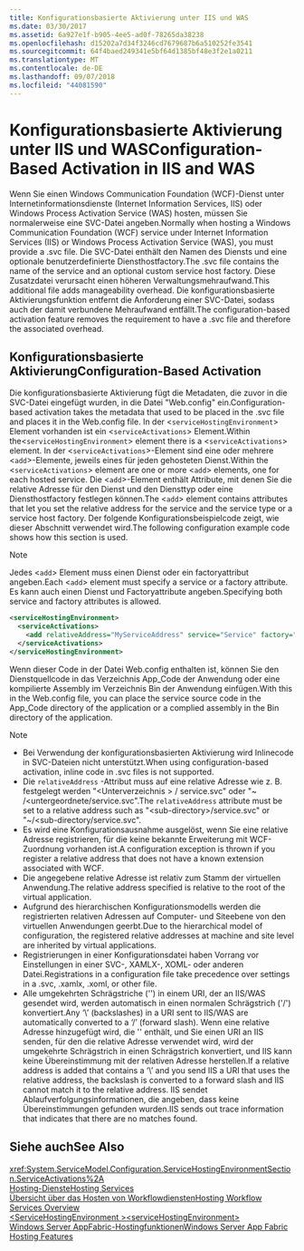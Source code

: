```yaml
---
title: Konfigurationsbasierte Aktivierung unter IIS und WAS
ms.date: 03/30/2017
ms.assetid: 6a927e1f-b905-4ee5-ad0f-78265da38238
ms.openlocfilehash: d15202a7d34f3246cd7679687b6a510252fe3541
ms.sourcegitcommit: 64f4baed249341e5bf64d1385bf48e3f2e1a0211
ms.translationtype: MT
ms.contentlocale: de-DE
ms.lasthandoff: 09/07/2018
ms.locfileid: "44081590"
---
```

# <a name="configuration-based-activation-in-iis-and-was"></a><span data-ttu-id="6986d-102">Konfigurationsbasierte Aktivierung unter IIS und WAS</span><span class="sxs-lookup"><span data-stu-id="6986d-102">Configuration-Based Activation in IIS and WAS</span></span>
<span data-ttu-id="6986d-103">Wenn Sie einen Windows Communication Foundation (WCF)-Dienst unter Internetinformationsdienste (Internet Information Services, IIS) oder Windows Process Activation Service (WAS) hosten, müssen Sie normalerweise eine SVC-Datei angeben.</span><span class="sxs-lookup"><span data-stu-id="6986d-103">Normally when hosting a Windows Communication Foundation (WCF) service under Internet Information Services (IIS) or Windows Process Activation Service (WAS), you must provide a .svc file.</span></span> <span data-ttu-id="6986d-104">Die SVC-Datei enthält den Namen des Diensts und eine optionale benutzerdefinierte Diensthostfactory.</span><span class="sxs-lookup"><span data-stu-id="6986d-104">The .svc file contains the name of the service and an optional custom service host factory.</span></span> <span data-ttu-id="6986d-105">Diese Zusatzdatei verursacht einen höheren Verwaltungsmehraufwand.</span><span class="sxs-lookup"><span data-stu-id="6986d-105">This additional file adds manageability overhead.</span></span> <span data-ttu-id="6986d-106">Die konfigurationsbasierte Aktivierungsfunktion entfernt die Anforderung einer SVC-Datei, sodass auch der damit verbundene Mehraufwand entfällt.</span><span class="sxs-lookup"><span data-stu-id="6986d-106">The configuration-based activation feature removes the requirement to have a .svc file and therefore the associated overhead.</span></span>  
  
## <a name="configuration-based-activation"></a><span data-ttu-id="6986d-107">Konfigurationsbasierte Aktivierung</span><span class="sxs-lookup"><span data-stu-id="6986d-107">Configuration-Based Activation</span></span>  
 <span data-ttu-id="6986d-108">Die konfigurationsbasierte Aktivierung fügt die Metadaten, die zuvor in die SVC-Datei eingefügt wurden, in die Datei "Web.config" ein.</span><span class="sxs-lookup"><span data-stu-id="6986d-108">Configuration-based activation takes the metadata that used to be placed in the .svc file and places it in the Web.config file.</span></span> <span data-ttu-id="6986d-109">In der <`serviceHostingEnvironment`> Element vorhanden ist ein <`serviceActivations`> Element.</span><span class="sxs-lookup"><span data-stu-id="6986d-109">Within the<`serviceHostingEnvironment`> element there is a <`serviceActivations`> element.</span></span> <span data-ttu-id="6986d-110">In der <`serviceActivations`>-Element sind eine oder mehrere <`add`>-Elemente, jeweils eines für jeden gehosteten Dienst.</span><span class="sxs-lookup"><span data-stu-id="6986d-110">Within the <`serviceActivations`> element are one or more <`add`> elements, one for each hosted service.</span></span> <span data-ttu-id="6986d-111">Die <`add`>-Element enthält Attribute, mit denen Sie die relative Adresse für den Dienst und den Diensttyp oder eine Diensthostfactory festlegen können.</span><span class="sxs-lookup"><span data-stu-id="6986d-111">The <`add`> element contains attributes that let you set the relative address for the service and the service type or a service host factory.</span></span> <span data-ttu-id="6986d-112">Der folgende Konfigurationsbeispielcode zeigt, wie dieser Abschnitt verwendet wird.</span><span class="sxs-lookup"><span data-stu-id="6986d-112">The following configuration example code shows how this section is used.</span></span>  
  
> [!NOTE]
>  <span data-ttu-id="6986d-113">Jedes <`add`> Element muss einen Dienst oder ein factoryattribut angeben.</span><span class="sxs-lookup"><span data-stu-id="6986d-113">Each <`add`> element must specify a service or a factory attribute.</span></span> <span data-ttu-id="6986d-114">Es kann auch einen Dienst und Factoryattribute angeben.</span><span class="sxs-lookup"><span data-stu-id="6986d-114">Specifying both service and factory attributes is allowed.</span></span>  
  
```xml  
<serviceHostingEnvironment>  
  <serviceActivations>  
    <add relativeAddress="MyServiceAddress" service="Service" factory="MyServiceHostFactory"/>  
  </serviceActivations>  
</serviceHostingEnvironment>  
```  
  
 <span data-ttu-id="6986d-115">Wenn dieser Code in der Datei Web.config enthalten ist, können Sie den Dienstquellcode in das Verzeichnis App_Code der Anwendung oder eine kompilierte Assembly im Verzeichnis Bin der Anwendung einfügen.</span><span class="sxs-lookup"><span data-stu-id="6986d-115">With this in the Web.config file, you can place the service source code in the App_Code directory of the application or a complied assembly in the Bin directory of the application.</span></span>  
  
> [!NOTE]
>  -   <span data-ttu-id="6986d-116">Bei Verwendung der konfigurationsbasierten Aktivierung wird Inlinecode in SVC-Dateien nicht unterstützt.</span><span class="sxs-lookup"><span data-stu-id="6986d-116">When using configuration-based activation, inline code in .svc files is not supported.</span></span>  
> -   <span data-ttu-id="6986d-117">Die `relativeAddress` -Attribut muss auf eine relative Adresse wie z. B. festgelegt werden "\<Unterverzeichnis > / service.svc" oder "~ /\<untergeordnete/service.svc".</span><span class="sxs-lookup"><span data-stu-id="6986d-117">The `relativeAddress` attribute must be set to a relative address such as "\<sub-directory>/service.svc" or "~/\<sub-directory/service.svc".</span></span>  
> -   <span data-ttu-id="6986d-118">Es wird eine Konfigurationsausnahme ausgelöst, wenn Sie eine relative Adresse registrieren, für die keine bekannte Erweiterung mit WCF-Zuordnung vorhanden ist.</span><span class="sxs-lookup"><span data-stu-id="6986d-118">A configuration exception is thrown if you register a relative address that does not have a known extension associated with WCF.</span></span>  
> -   <span data-ttu-id="6986d-119">Die angegebene relative Adresse ist relativ zum Stamm der virtuellen Anwendung.</span><span class="sxs-lookup"><span data-stu-id="6986d-119">The relative address specified is relative to the root of the virtual application.</span></span>  
> -   <span data-ttu-id="6986d-120">Aufgrund des hierarchischen Konfigurationsmodells werden die registrierten relativen Adressen auf Computer- und Siteebene von den virtuellen Anwendungen geerbt.</span><span class="sxs-lookup"><span data-stu-id="6986d-120">Due to the hierarchical model of configuration, the registered relative addresses at machine and site level are inherited by virtual applications.</span></span>  
> -   <span data-ttu-id="6986d-121">Registrierungen in einer Konfigurationsdatei haben Vorrang vor Einstellungen in einer SVC-, XAMLX-, XOML- oder anderen Datei.</span><span class="sxs-lookup"><span data-stu-id="6986d-121">Registrations in a configuration file take precedence over settings in a .svc, .xamlx, .xoml, or other file.</span></span>  
> -   <span data-ttu-id="6986d-122">Alle umgekehrten Schrägstriche ('\') in einem URI, der an IIS/WAS gesendet wird, werden automatisch in einen normalen Schrägstrich ('/') konvertiert.</span><span class="sxs-lookup"><span data-stu-id="6986d-122">Any ‘\’ (backslashes) in a URI sent to IIS/WAS are automatically converted to a ‘/’ (forward slash).</span></span> <span data-ttu-id="6986d-123">Wenn eine relative Adresse hinzugefügt wird, die '\' enthält, und Sie einen URI an IIS senden, für den die relative Adresse verwendet wird, wird der umgekehrte Schrägstrich in einen Schrägstrich konvertiert, und IIS kann keine Übereinstimmung mit der relativen Adresse herstellen.</span><span class="sxs-lookup"><span data-stu-id="6986d-123">If a relative address is added that contains a ‘\’ and you send IIS a URI that uses the relative address, the backslash is converted to a forward slash and IIS cannot match it to the relative address.</span></span> <span data-ttu-id="6986d-124">IIS sendet Ablaufverfolgungsinformationen, die angeben, dass keine Übereinstimmungen gefunden wurden.</span><span class="sxs-lookup"><span data-stu-id="6986d-124">IIS sends out trace information that indicates that there are no matches found.</span></span>  
  
## <a name="see-also"></a><span data-ttu-id="6986d-125">Siehe auch</span><span class="sxs-lookup"><span data-stu-id="6986d-125">See Also</span></span>  
 <xref:System.ServiceModel.Configuration.ServiceHostingEnvironmentSection.ServiceActivations%2A>  
 [<span data-ttu-id="6986d-126">Hosting-Dienste</span><span class="sxs-lookup"><span data-stu-id="6986d-126">Hosting Services</span></span>](../../../../docs/framework/wcf/hosting-services.md)  
 [<span data-ttu-id="6986d-127">Übersicht über das Hosten von Workflowdiensten</span><span class="sxs-lookup"><span data-stu-id="6986d-127">Hosting Workflow Services Overview</span></span>](../../../../docs/framework/wcf/feature-details/hosting-workflow-services-overview.md)  
 [<span data-ttu-id="6986d-128">\<ServiceHostingEnvironment ></span><span class="sxs-lookup"><span data-stu-id="6986d-128">\<serviceHostingEnvironment></span></span>](../../../../docs/framework/configure-apps/file-schema/wcf/servicehostingenvironment.md)  
 [<span data-ttu-id="6986d-129">Windows Server AppFabric-Hostingfunktionen</span><span class="sxs-lookup"><span data-stu-id="6986d-129">Windows Server App Fabric Hosting Features</span></span>](https://go.microsoft.com/fwlink/?LinkId=201276)
